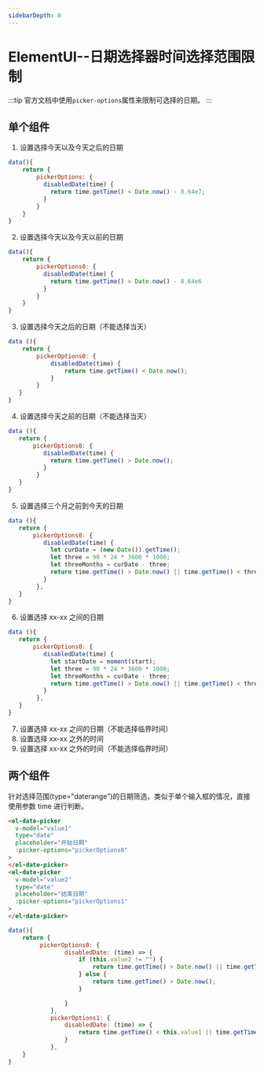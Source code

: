 ```yaml
---
sidebarDepth: 0
---
```


# ElementUI--日期选择器时间选择范围限制

:::tip
官方文档中使用`picker-options`属性来限制可选择的日期。
:::

## 单个组件

1. 设置选择今天以及今天之后的日期

```js
data(){
    return {
        pickerOptions: {
          disabledDate(time) {
            return time.getTime() < Date.now() - 8.64e7;
          }
        }
    }
}
```

2. 设置选择今天以及今天以前的日期

```js
data(){
    return {
        pickerOptions0: {
          disabledDate(time) {
            return time.getTime() > Date.now() - 8.64e6
          }
        }
    }
}
```

3. 设置选择今天之后的日期（不能选择当天）

```js
data (){
    return {
        pickerOptions0: {
            disabledDate(time) {
                return time.getTime() < Date.now();
            }
        }
   }
}
```

4. 设置选择今天之前的日期（不能选择当天）

```js
data (){
   return {
       pickerOptions0: {
          disabledDate(time) {
            return time.getTime() > Date.now();
          }
        }
   }
}
```

5. 设置选择三个月之前到今天的日期

```js
data (){
   return {
       pickerOptions0: {
          disabledDate(time) {
            let curDate = (new Date()).getTime();
            let three = 90 * 24 * 3600 * 1000;
            let threeMonths = curDate - three;
            return time.getTime() > Date.now() || time.getTime() < threeMonths;;
          }
        },
   }
}
```

6. 设置选择 xx-xx 之间的日期

```js
data (){
   return {
       pickerOptions0: {
          disabledDate(time) {
            let startDate = moment(start);
            let three = 90 * 24 * 3600 * 1000;
            let threeMonths = curDate - three;
            return time.getTime() > Date.now() || time.getTime() < threeMonths;
          }
        },
   }
}
```

7. 设置选择 xx-xx 之间的日期（不能选择临界时间）
8. 设置选择 xx-xx 之外的时间
9. 设置选择 xx-xx 之外的时间（不能选择临界时间）

## 两个组件

针对选择范围(type="daterange")的日期筛选，类似于单个输入框的情况，直接使用参数 time 进行判断。

```html
<el-date-picker
  v-model="value1"
  type="date"
  placeholder="开始日期"
  :picker-options="pickerOptions0"
>
</el-date-picker>
<el-date-picker
  v-model="value2"
  type="date"
  placeholder="结束日期"
  :picker-options="pickerOptions1"
>
</el-date-picker>
```

```js
data(){
    return {
         pickerOptions0: {
                disabledDate: (time) => {
                    if (this.value2 != "") {
                        return time.getTime() > Date.now() || time.getTime() > this.value2;
                    } else {
                        return time.getTime() > Date.now();
                    }

                }
            },
            pickerOptions1: {
                disabledDate: (time) => {
                    return time.getTime() < this.value1 || time.getTime() > Date.now();
                }
            },
    }
}
```
